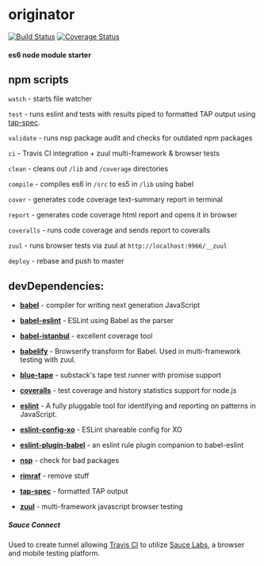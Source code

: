 # originator
 [![Build Status](https://travis-ci.org/zanuka/originator.svg)](https://travis-ci.org/zanuka/originator) [![Coverage Status](https://coveralls.io/repos/zanuka/originator/badge.svg?branch=master&service=github)](https://coveralls.io/github/zanuka/originator?branch=master)

#### es6 node module starter

## npm scripts

`watch` - starts file watcher

`test` - runs eslint and tests with results piped to formatted TAP output using [tap-spec](https://github.com/scottcorgan/tap-spec).

`validate` - runs nsp package audit and checks for outdated npm packages

`ci` - Travis CI integration + zuul multi-framework & browser tests

`clean` - cleans out `/lib` and `/coverage` directories

`compile` - compiles es6 in `/src` to es5 in `/lib` using babel

`cover` - generates code coverage text-summary report in terminal

`report` - generates code coverage html report and opens it in browser

`coveralls` - runs code coverage and sends report to coveralls

`zuul` - runs browser tests via zuul at `http://localhost:9966/__zuul`

`deploy` - rebase and push to master


## devDependencies:

- [**babel**](https://github.com/babel/babel) - compiler for writing next generation JavaScript
 
- [**babel-eslint**](https://github.com/babel/babel-eslint) - ESLint using Babel as the parser

- [**babel-istanbul**](https://github.com/ambitioninc/babel-istanbul) - excellent coverage tool
 
- [**babelify**](https://github.com/babel/babelify) - Browserify transform for Babel. Used in multi-framework testing with zuul.

- [**blue-tape**](https://github.com/spion/blue-tape) - substack's tape test runner with promise support
 
- [**coveralls**](https://github.com/nickmerwin/node-coveralls) - test coverage and history statistics support for node.js

- [**eslint**](https://github.com/eslint/eslint) - A fully pluggable tool for identifying and reporting on patterns in JavaScript.

- [**eslint-config-xo**](https://github.com/sindresorhus/eslint-config-xo) - ESLint shareable config for XO
 
- [**eslint-plugin-babel**](https://github.com/babel/eslint-plugin-babel) - an eslint rule plugin companion to babel-eslint

- [**nsp**](https://github.com/nodesecurity/nsp) - check for bad packages

- [**rimraf**](https://github.com/isaacs/rimraf) - remove stuff

- [**tap-spec**](https://github.com/scottcorgan/tap-spec) - formatted TAP output

- [**zuul**](https://github.com/defunctzombie/zuul) - multi-framework javascript browser testing

##### Sauce Connect 
Used to create tunnel allowing [Travis CI](https://travis-ci.org/) to utilize [Sauce Labs](https://saucelabs.com), a browser and mobile testing platform.


